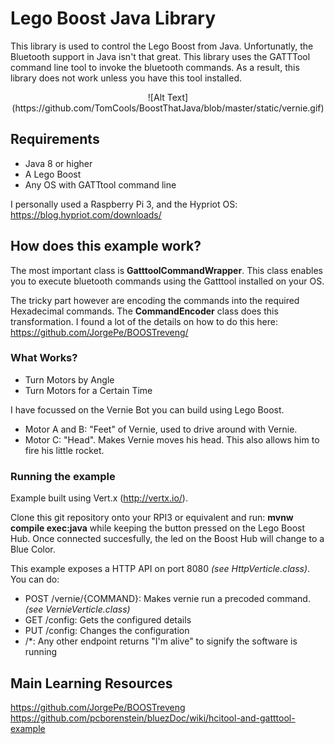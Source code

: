 # Lego Boost Java Library
This library is used to control the Lego Boost from Java.
Unfortunatly, the Bluetooth support in Java isn't that great.
This library uses the GATTTool command line tool to invoke the bluetooth commands.
As a result, this library does not work unless you have this tool installed.

<p align="center">
![Alt Text](https://github.com/TomCools/BoostThatJava/blob/master/static/vernie.gif)
</p>

## Requirements
- Java 8 or higher
- A Lego Boost
- Any OS with GATTtool command line

I personally used a Raspberry Pi 3, and the Hypriot OS: https://blog.hypriot.com/downloads/

## How does this example work?
The most important class is **GatttoolCommandWrapper**. This class enables you to execute bluetooth commands using the Gatttool installed on your OS.

The tricky part however are encoding the commands into the required Hexadecimal commands. The **CommandEncoder** class does this transformation.
I found a lot of the details on how to do this here: https://github.com/JorgePe/BOOSTreveng/

### What Works?
- Turn Motors by Angle
- Turn Motors for a Certain Time

I have focussed on the Vernie Bot you can build using Lego Boost. 
- Motor A and B: "Feet" of Vernie, used to drive around with Vernie.
- Motor C: "Head". Makes Vernie moves his head. This also allows him to fire his little rocket.

### Running the example
Example built using Vert.x (http://vertx.io/).

Clone this git repository onto your RPI3 or equivalent and run:
**mvnw compile exec:java** while keeping the button pressed on the Lego Boost Hub.
Once connected succesfully, the led on the Boost Hub will change to a Blue Color.

This example exposes a HTTP API on port 8080 _(see HttpVerticle.class)_.
You can do:

- POST /vernie/{COMMAND}: Makes vernie run a precoded command. _(see VernieVerticle.class)_
- GET /config: Gets the configured details
- PUT /config: Changes the configuration
- /*: Any other endpoint returns "I'm alive" to signify the software is running

## Main Learning Resources
https://github.com/JorgePe/BOOSTreveng  
https://github.com/pcborenstein/bluezDoc/wiki/hcitool-and-gatttool-example  
